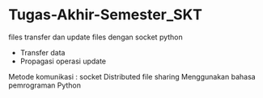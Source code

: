 # Tugas-Akhir-Semester_SKT
files transfer dan update files dengan socket python
- Transfer data
- Propagasi operasi update

Metode komunikasi : socket
Distributed file sharing
Menggunakan bahasa pemrograman Python
